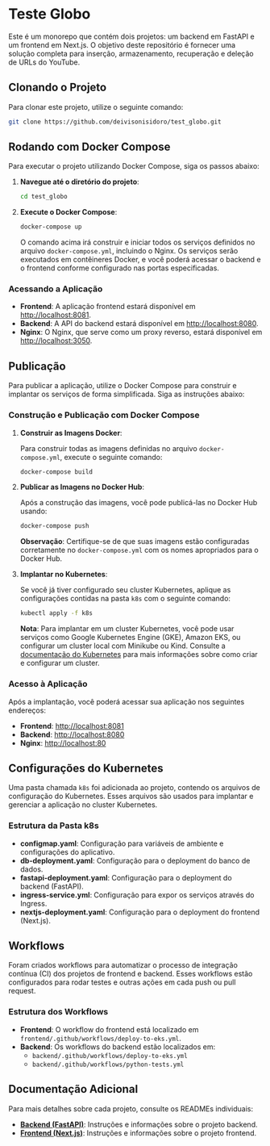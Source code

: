 # Teste Globo

Este é um monorepo que contém dois projetos: um backend em FastAPI e um frontend em Next.js. O objetivo deste repositório é fornecer uma solução completa para inserção, armazenamento, recuperação e deleção de URLs do YouTube.

## Clonando o Projeto

Para clonar este projeto, utilize o seguinte comando:

```bash
git clone https://github.com/deivisonisidoro/test_globo.git
```

## Rodando com Docker Compose

Para executar o projeto utilizando Docker Compose, siga os passos abaixo:

1. **Navegue até o diretório do projeto**:

   ```bash
   cd test_globo
   ```

2. **Execute o Docker Compose**:

   ```bash
   docker-compose up
   ```

   O comando acima irá construir e iniciar todos os serviços definidos no arquivo `docker-compose.yml`, incluindo o Nginx. Os serviços serão executados em contêineres Docker, e você poderá acessar o backend e o frontend conforme configurado nas portas especificadas.

### Acessando a Aplicação

- **Frontend**: A aplicação frontend estará disponível em [http://localhost:8081](http://localhost:8081).
- **Backend**: A API do backend estará disponível em [http://localhost:8080](http://localhost:8080).
- **Nginx**: O Nginx, que serve como um proxy reverso, estará disponível em [http://localhost:3050](http://localhost:3050).

## Publicação

Para publicar a aplicação, utilize o Docker Compose para construir e implantar os serviços de forma simplificada. Siga as instruções abaixo:

### Construção e Publicação com Docker Compose

1. **Construir as Imagens Docker**:

   Para construir todas as imagens definidas no arquivo `docker-compose.yml`, execute o seguinte comando:

   ```bash
   docker-compose build
   ```

2. **Publicar as Imagens no Docker Hub**:

   Após a construção das imagens, você pode publicá-las no Docker Hub usando:

   ```bash
   docker-compose push
   ```

   **Observação**: Certifique-se de que suas imagens estão configuradas corretamente no `docker-compose.yml` com os nomes apropriados para o Docker Hub.

3. **Implantar no Kubernetes**:

   Se você já tiver configurado seu cluster Kubernetes, aplique as configurações contidas na pasta `k8s` com o seguinte comando:

   ```bash
   kubectl apply -f k8s
   ```

   **Nota**: Para implantar em um cluster Kubernetes, você pode usar serviços como Google Kubernetes Engine (GKE), Amazon EKS, ou configurar um cluster local com Minikube ou Kind. Consulte a [documentação do Kubernetes](https://kubernetes.io/docs/setup/) para mais informações sobre como criar e configurar um cluster.

### Acesso à Aplicação

Após a implantação, você poderá acessar sua aplicação nos seguintes endereços:

- **Frontend**: [http://localhost:8081](http://localhost:8081)
- **Backend**: [http://localhost:8080](http://localhost:8080)
- **Nginx**: [http://localhost:80](http://localhost:80)

## Configurações do Kubernetes

Uma pasta chamada `k8s` foi adicionada ao projeto, contendo os arquivos de configuração do Kubernetes. Esses arquivos são usados para implantar e gerenciar a aplicação no cluster Kubernetes.

### Estrutura da Pasta k8s

- **configmap.yaml**: Configuração para variáveis de ambiente e configurações do aplicativo.
- **db-deployment.yaml**: Configuração para o deployment do banco de dados.
- **fastapi-deployment.yaml**: Configuração para o deployment do backend (FastAPI).
- **ingress-service.yml**: Configuração para expor os serviços através do Ingress.
- **nextjs-deployment.yaml**: Configuração para o deployment do frontend (Next.js).

## Workflows

Foram criados workflows para automatizar o processo de integração contínua (CI) dos projetos de frontend e backend. Esses workflows estão configurados para rodar testes e outras ações em cada push ou pull request.

### Estrutura dos Workflows

- **Frontend**: O workflow do frontend está localizado em `frontend/.github/workflows/deploy-to-eks.yml`.
- **Backend**: Os workflows do backend estão localizados em:
  - `backend/.github/workflows/deploy-to-eks.yml`
  - `backend/.github/workflows/python-tests.yml`

## Documentação Adicional

Para mais detalhes sobre cada projeto, consulte os READMEs individuais:

- **[Backend (FastAPI)](backend/README.md)**: Instruções e informações sobre o projeto backend.
- **[Frontend (Next.js)](frontend/README.md)**: Instruções e informações sobre o projeto frontend.